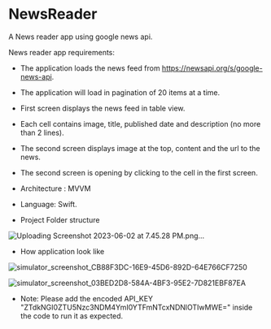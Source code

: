 # NewsReader
A News reader app using google news api.

News reader app requirements:
* The application loads the news feed from https://newsapi.org/s/google-news-api.
* The application will load in pagination of 20 items at a time.
* First screen displays the news feed in table view.
* Each cell contains image, title, published date and description (no more than 2 lines).
* The second screen displays image at the top, content and the url to the news.
* The second screen is opening by clicking to the cell in the first screen.
* Architecture : MVVM
* Language: Swift.

* Project Folder structure
 
![Uploading Screenshot 2023-06-02 at 7.45.28 PM.png…]()

* How application look like

![simulator_screenshot_CB88F3DC-16E9-45D6-892D-64E766CF7250](https://github.com/VineetTapkire/NewsReader/assets/13572823/33ea4035-b7fd-42fa-a8c1-2d83801fb8b0)

![simulator_screenshot_03BED2D8-584A-4BF3-95E2-7D821EBF87EA](https://github.com/VineetTapkire/NewsReader/assets/13572823/c01ee8f7-bff6-4793-9f02-cfe8717c47a8)

* Note:
Please add the encoded API_KEY "ZTdkNGI0ZTU5Nzc3NDM4YmI0YTFmNTcxNDNlOTIwMWE=" inside the code to run it as expected.
